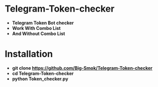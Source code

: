 # Telegram-Token-checker
- **Telegram Token Bot checker**
- **Work With Combo List**
- **And Without Combo List**
# Installation
- **git clone https://github.com/Big-Smok/Telegram-Token-checker**
- **cd Telegram-Token-checker**
- **python Token_checker.py**
